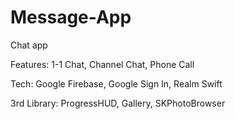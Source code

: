 # Message-App
Chat app

Features: 1-1 Chat, Channel Chat, Phone Call

Tech: Google Firebase, Google Sign In, Realm Swift

3rd Library: ProgressHUD, Gallery, SKPhotoBrowser
